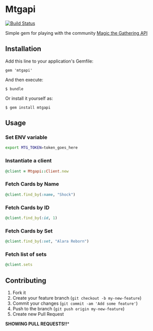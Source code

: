 # Mtgapi
[![Build Status](https://travis-ci.org/niftyn8/mtgapi.png)](https://travis-ci.org/niftyn8/mtgapi)

Simple gem for playing with the community [Magic the Gathering API](http://mtgapi.com/)

## Installation

Add this line to your application's Gemfile:

    gem 'mtgapi'

And then execute:

    $ bundle

Or install it yourself as:

    $ gem install mtgapi

## Usage

### Set ENV variable

```bash
export MTG_TOKEN=token_goes_here
```

### Instantiate a client

```ruby
@client = Mtgapi::Client.new
```

### Fetch Cards by Name

```ruby
@client.find_by(:name, "Shock")
```

### Fetch Cards by ID

```ruby
@client.find_by(:id, 1)
```

### Fetch Cards by Set

```ruby
@client.find_by(:set, "Alara Reborn")
```

### Fetch list of sets

```ruby
@client.sets
```

## Contributing

1. Fork it
2. Create your feature branch (`git checkout -b my-new-feature`)
3. Commit your changes (`git commit -am 'Add some feature'`)
4. Push to the branch (`git push origin my-new-feature`)
5. Create new Pull Request


**SHOWING PULL REQUESTS!!***
